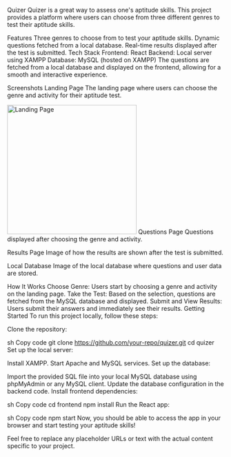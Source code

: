 Quizer
Quizer is a great way to assess one's aptitude skills. This project provides a platform where users can choose from three different genres to test their aptitude skills.

Features
Three genres to choose from to test your aptitude skills.
Dynamic questions fetched from a local database.
Real-time results displayed after the test is submitted.
Tech Stack
Frontend: React
Backend: Local server using XAMPP
Database: MySQL (hosted on XAMPP)
The questions are fetched from a local database and displayed on the frontend, allowing for a smooth and interactive experience.

Screenshots
Landing Page
The landing page where users can choose the genre and activity for their aptitude test.

<img src="https://github.com/user-attachments/assets/9eea7e9d-5001-4110-a354-3fbd8faaf0f4" alt="Landing Page" width="300"/>
Questions Page
Questions displayed after choosing the genre and activity.



Results Page
Image of how the results are shown after the test is submitted.



Local Database
Image of the local database where questions and user data are stored.



How It Works
Choose Genre: Users start by choosing a genre and activity on the landing page.
Take the Test: Based on the selection, questions are fetched from the MySQL database and displayed.
Submit and View Results: Users submit their answers and immediately see their results.
Getting Started
To run this project locally, follow these steps:

Clone the repository:

sh
Copy code
git clone https://github.com/your-repo/quizer.git
cd quizer
Set up the local server:

Install XAMPP.
Start Apache and MySQL services.
Set up the database:

Import the provided SQL file into your local MySQL database using phpMyAdmin or any MySQL client.
Update the database configuration in the backend code.
Install frontend dependencies:

sh
Copy code
cd frontend
npm install
Run the React app:

sh
Copy code
npm start
Now, you should be able to access the app in your browser and start testing your aptitude skills!

Feel free to replace any placeholder URLs or text with the actual content specific to your project.
